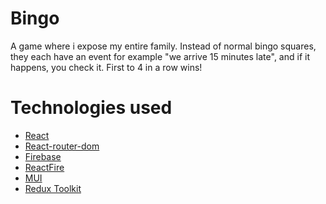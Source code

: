 # Bingo
A game where i expose my entire family. Instead of normal bingo squares, they each have an event for example "we arrive 15 minutes late", 
and if it happens, you check it. First to 4 in a row wins!

# Technologies used
* [React](https://github.com/facebook/react)
* [React-router-dom](https://github.com/remix-run/react-router#readme)
* [Firebase](https://github.com/topics/firebase)
* [ReactFire](https://github.com/FirebaseExtended/reactfire)
* [MUI](https://github.com/mui-org/material-ui)
* [Redux Toolkit](https://github.com/reduxjs/redux-toolkit)
